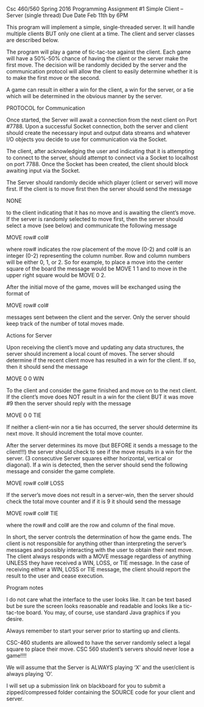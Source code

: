 Csc 460/560
Spring 2016
Programming Assignment #1
Simple Client – Server (single thread)
Due Date Feb 11th by 6PM

 This program will implement a simple, single-threaded server. It will handle multiple clients BUT only one client at a time.  The client and server classes are described below.

 The program will play a game of tic-tac-toe against the client.  Each game will have a 50%-50% chance of having the client or the server make the first move. The decision will be randomly decided by the server and the communication protocol will allow the client to easily determine whether it is to make the first move or the second.

  A game can result in either a win for the client, a win for the server, or a tie which will be determined in the obvious manner by the server. 

PROTOCOL for Communication

 Once started, the Server will await a connection from the next client on Port #7788. Upon a successful Socket connection, both the server and client should create the necessary input and output data streams and whatever I/O objects you decide to use for communication via the Socket. 

 The client, after acknowledging the user and indicating that it is attempting to connect to the server, should attempt to connect via a Socket to localhost on port 7788. Once the Socket has been created, the client should block awaiting input via the Socket. 

The Server should randomly decide which player (client or server) will move first. If the client is to move first then the server should send the message

NONE

to the client indicating that it has no move and is awaiting the client’s move.  If the server is randomly selected to move first, then the server should select a move (see below) and communicate the following message

MOVE  row# col#

where row# indicates the row placement of the move (0-2) and col# is an integer (0-2) representing the column number. Row and column numbers will be either 0, 1, or 2. So for example, to place a move into the center square of the board the message would be   MOVE 1 1  and to move in the upper right square would be MOVE 0 2.

 After the initial move of the game, moves will be exchanged using the format of 

MOVE row# col#

messages sent between the client and the server. Only the server should keep track of the number of total moves made.  

Actions for Server

 Upon receiving the client’s move and updating any data structures, the server should increment a local count of moves. The server should determine if the recent client move has resulted in a win for the client. If so, then it should send the message

MOVE 0 0 WIN

To the client and consider the game finished and move on to the next client. If the client’s move does NOT result in a win for the client BUT it was move #9 then the server should reply with the message

MOVE 0 0 TIE

 If neither a client-win nor a tie has occurred, the server should determine its next move.  It should increment the total move counter.

 After the server determines its move (but BEFORE it sends a message to the client!!!) the server should check to see if the move results in a win for the server. (3 consecutive Server squares either horizontal, vertical or diagonal).  If a win is detected, then the server should send the following message and consider the game complete.

MOVE row# col# LOSS

 If the server’s move does not result in a server-win, then the server should check the total move counter and if it is 9 it should send the message

MOVE row# col# TIE

where the row# and col# are the row and column of the final move.

 In short, the server controls the determination of how the game ends. The client is not responsible for anything other than interpreting the server’s messages and possibly interacting with the user to obtain their next move. The client always responds with a MOVE message regardless of anything UNLESS they have received a WIN, LOSS, or TIE message.  In the case of receiving either a WIN, LOSS or TIE message, the client should report the result to the user and cease execution.

  Program notes

I do not care what the interface to the user looks like. It can be text based but be sure the screen looks reasonable and readable and looks like a tic-tac-toe board. You may, of course, use standard Java graphics if you desire. 

Always remember to start your server prior to starting up and clients.

CSC-460 students are allowed to have the server randomly select a legal square to place their move. CSC 560 student’s servers should never lose a game!!!!

We will assume that the Server is ALWAYS playing ‘X’ and the user/client is always playing ‘O’.

I will set up a submission link on blackboard for you to submit a zipped/compressed folder containing the SOURCE code for your client and server.
 




